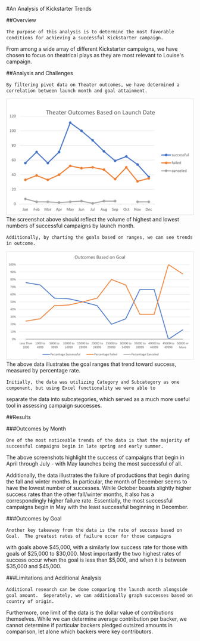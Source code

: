 #An Analysis of Kickstarter Trends

##Overview

	The purpose of this analysis is to determine the most favorable conditions for achieving a successful Kickstarter campaign.
From among a wide array of different Kickstarter campaigns, we have chosen to focus on theatrical plays as they are most relevant to Louise's campaign.


##Analysis and Challenges

	By filtering pivot data on Theater outcomes, we have determined a correlation between launch month and goal attainment.
![](Resources/Theater_Outcomes_vs_Launch.png)
The screenshot above should reflect the volume of highest and lowest numbers of successful campaigns by launch month.

	Additionally, by charting the goals based on ranges, we can see trends in outcome.
![](Resources/Outcomes_vs_Goals.png)
The above data illustrates the goal ranges that trend toward success, measured by percentage rate.

	Initially, the data was utilizing Category and Subcategory as one component, but using Excel functionality we were able to 
separate the data into subcategories, which served as a much more useful tool in assessing campaign successes.


##Results

###Outcomes by Month

	One of the most noticeable trends of the data is that the majority of successful campaigns begin in late spring and early summer.
The above screenshots highlight the success of campaigns that begin in April through July - with May launches being the most successful of all.

Additionally, the data illustrates the failure of productions that begin during the fall and winter months.  In particular, the month of December 
seems to have the lowest number of successes.  While October boasts slightly higher success rates than the other fall/winter months, it also has 
a correspondingly higher failure rate.  Essentially, the most successful campaigns begin in May with the least successful beginning in December.

###Outcomes by Goal

	Another key takeaway from the data is the rate of success based on Goal.  The greatest rates of failure occur for those campaigns
 with goals above $45,000, with a similarly low success rate for those with goals of $25,000 to $30,000.  Most importantly the two highest rates
 of success occur when the goal is less than $5,000, and when it is between $35,000 and $45,000.

###Limitations and Additional Analysis

	Additional research can be done comparing the launch month alongside goal amount.  Seperately, we can additionally graph successes based on country of origin.
Furthermore, one limit of the data is the dollar value of contributions themselves.  While we can determine average contribution per backer, we cannot determine if particular backers 
pledged outsized amounts in comparison, let alone which backers were key contributors.